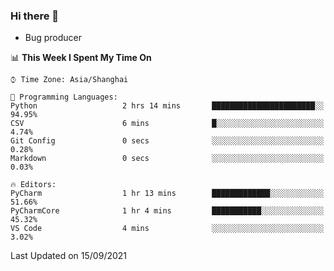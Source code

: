 ### Hi there 👋
* Bug producer
<!--START_SECTION:waka-->
📊 **This Week I Spent My Time On** 

```text
⌚︎ Time Zone: Asia/Shanghai

💬 Programming Languages: 
Python                   2 hrs 14 mins       ███████████████████████░░   94.95% 
CSV                      6 mins              █░░░░░░░░░░░░░░░░░░░░░░░░   4.74% 
Git Config               0 secs              ░░░░░░░░░░░░░░░░░░░░░░░░░   0.28% 
Markdown                 0 secs              ░░░░░░░░░░░░░░░░░░░░░░░░░   0.03%

🔥 Editors: 
PyCharm                  1 hr 13 mins        █████████████░░░░░░░░░░░░   51.66% 
PyCharmCore              1 hr 4 mins         ███████████░░░░░░░░░░░░░░   45.32% 
VS Code                  4 mins              ░░░░░░░░░░░░░░░░░░░░░░░░░   3.02%

```


 Last Updated on 15/09/2021
<!--END_SECTION:waka-->
